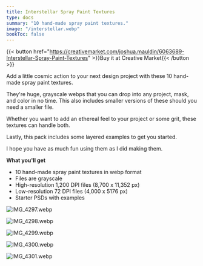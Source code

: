 ```yaml
---
title: Interstellar Spray Paint Textures
type: docs
summary: "10 hand-made spray paint textures."
image: "/interstellar.webp"
bookToc: false
---
```



{{< button href="https://creativemarket.com/joshua.mauldin/6063689-Interstellar-Spray-Paint-Textures" >}}Buy it at Creative Market{{< /button >}}

Add a little cosmic action to your next design project with these 10 hand-made spray paint textures.

They're huge, grayscale webps that you can drop into any project, mask, and color in no time. This also includes smaller versions of these should you need a smaller file.

Whether you want to add an ethereal feel to your project or some grit, these textures can handle both.

Lastly, this pack includes some layered examples to get you started.

I hope you have as much fun using them as I did making them.

**What you'll get**

- 10 hand-made spray paint textures in webp format
- Files are grayscale
- High-resolution 1,200 DPI files (8,700 x 11,352 px)
- Low-resolution 72 DPI files (4,000 x 5176 px)
- Starter PSDs with examples

![IMG_4297.webp](/IMG_4297.webp)

![IMG_4298.webp](/IMG_4298.webp)

![IMG_4299.webp](/IMG_4299.webp)

![IMG_4300.webp](/IMG_4300.webp)

![IMG_4301.webp](/IMG_4301.webp)
